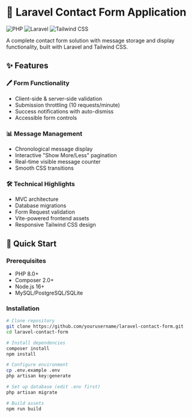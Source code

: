 # 📝 Laravel Contact Form Application

![PHP](https://img.shields.io/badge/PHP-8.0+-777BB4?logo=php)
![Laravel](https://img.shields.io/badge/Laravel-10+-FF2D20?logo=laravel)
![Tailwind CSS](https://img.shields.io/badge/Tailwind_CSS-3.3.0-06B6D4?logo=tailwindcss)

A complete contact form solution with message storage and display functionality, built with Laravel and Tailwind CSS.

## ✨ Features

### 🖊️ Form Functionality
- Client-side & server-side validation
- Submission throttling (10 requests/minute)
- Success notifications with auto-dismiss
- Accessible form controls

### 📊 Message Management
- Chronological message display
- Interactive "Show More/Less" pagination
- Real-time visible message counter
- Smooth CSS transitions

### 🛠️ Technical Highlights
- MVC architecture
- Database migrations
- Form Request validation
- Vite-powered frontend assets
- Responsive Tailwind CSS design

## 🚀 Quick Start

### Prerequisites
- PHP 8.0+
- Composer 2.0+
- Node.js 16+
- MySQL/PostgreSQL/SQLite

### Installation
```bash
# Clone repository
git clone https://github.com/yourusername/laravel-contact-form.git
cd laravel-contact-form

# Install dependencies
composer install
npm install

# Configure environment
cp .env.example .env
php artisan key:generate

# Set up database (edit .env first)
php artisan migrate

# Build assets
npm run build

